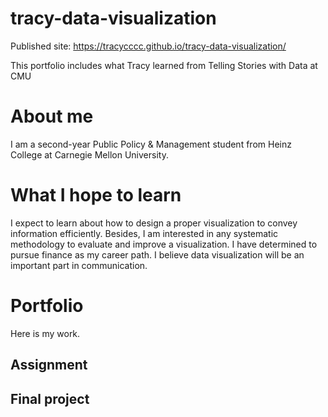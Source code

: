 # tracy-data-visualization

Published site: https://tracycccc.github.io/tracy-data-visualization/

This portfolio includes what Tracy learned from Telling Stories with Data at CMU

# About me
I am a second-year Public Policy & Management student from Heinz College at Carnegie Mellon University.

# What I hope to learn
I expect to learn about how to design a proper visualization to convey information efficiently. Besides, I am interested in any systematic methodology to evaluate and improve a visualization. I have determined to pursue finance as my career path. I believe data visualization will be an important part in communication. 

# Portfolio
Here is my work.
## Assignment

## Final project

